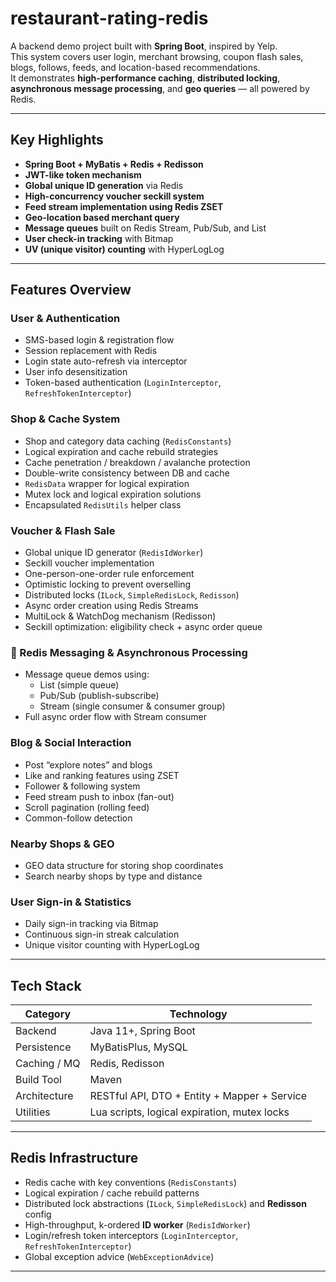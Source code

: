 # restaurant-rating-redis

A backend demo project built with **Spring Boot**, inspired by Yelp.  
This system covers user login, merchant browsing, coupon flash sales, blogs, follows, feeds, and location-based recommendations.  
It demonstrates **high-performance caching**, **distributed locking**, **asynchronous message processing**, and **geo queries** — all powered by Redis.

---

## Key Highlights

- **Spring Boot + MyBatis + Redis + Redisson**
- **JWT-like token mechanism**
- **Global unique ID generation** via Redis
- **High-concurrency voucher seckill system**
- **Feed stream implementation using Redis ZSET**
- **Geo-location based merchant query**
- **Message queues** built on Redis Stream, Pub/Sub, and List
- **User check-in tracking** with Bitmap
- **UV (unique visitor) counting** with HyperLogLog

---

## Features Overview

### User & Authentication
- SMS-based login & registration flow
- Session replacement with Redis
- Login state auto-refresh via interceptor
- User info desensitization
- Token-based authentication (`LoginInterceptor`, `RefreshTokenInterceptor`)

### Shop & Cache System
- Shop and category data caching (`RedisConstants`)
- Logical expiration and cache rebuild strategies
- Cache penetration / breakdown / avalanche protection
- Double-write consistency between DB and cache
- `RedisData` wrapper for logical expiration
- Mutex lock and logical expiration solutions
- Encapsulated `RedisUtils` helper class

### Voucher & Flash Sale
- Global unique ID generator (`RedisIdWorker`)
- Seckill voucher implementation
- One-person-one-order rule enforcement
- Optimistic locking to prevent overselling
- Distributed locks (`ILock`, `SimpleRedisLock`, `Redisson`)
- Async order creation using Redis Streams
- MultiLock & WatchDog mechanism (Redisson)
- Seckill optimization: eligibility check + async order queue

### 📨 Redis Messaging & Asynchronous Processing
- Message queue demos using:
  - List (simple queue)
  - Pub/Sub (publish-subscribe)
  - Stream (single consumer & consumer group)
- Full async order flow with Stream consumer

### Blog & Social Interaction
- Post “explore notes” and blogs
- Like and ranking features using ZSET
- Follower & following system
- Feed stream push to inbox (fan-out)
- Scroll pagination (rolling feed)
- Common-follow detection

### Nearby Shops & GEO
- GEO data structure for storing shop coordinates
- Search nearby shops by type and distance

### User Sign-in & Statistics
- Daily sign-in tracking via Bitmap
- Continuous sign-in streak calculation
- Unique visitor counting with HyperLogLog

---

## Tech Stack

| Category | Technology |
|-----------|-------------|
| Backend | Java 11+, Spring Boot |
| Persistence | MyBatisPlus, MySQL |
| Caching / MQ | Redis, Redisson |
| Build Tool | Maven |
| Architecture | RESTful API, DTO + Entity + Mapper + Service |
| Utilities | Lua scripts, logical expiration, mutex locks |

---

## Redis Infrastructure

- Redis cache with key conventions (`RedisConstants`)
- Logical expiration / cache rebuild patterns
- Distributed lock abstractions (`ILock`, `SimpleRedisLock`) and **Redisson** config
- High-throughput, k-ordered **ID worker** (`RedisIdWorker`)
- Login/refresh token interceptors (`LoginInterceptor`, `RefreshTokenInterceptor`)
- Global exception advice (`WebExceptionAdvice`)

---

